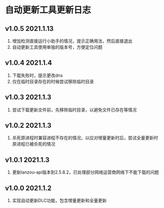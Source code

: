 # 自动更新工具更新日志

## v1.0.5 2021.1.13
1. 增加检测直接运行小助手的情况，提示正确用法，然后直接退出
2. 自动更新工具使用单独的版本号，方便定位问题

## v1.0.4 2021.1.4
1. 下载失败时，提示更改dns
2. 仅在临时目录存在的时候尝试移除临时目录

## v1.0.3 2021.1.3
1. 尝试下载更新文件前，先移除临时目录，以避免文件已存在等情况

## v1.0.2 2021.1.3
1. 杀死原进程时兼容进程不存在的情况，以应对增量更新时后，尝试全量更新时原进程已被杀死的情况

## v1.0.1 2021.1.3
1. 更新lanzou-api版本到2.5.8.2，已处理部分网络运营商网络下不能下载的问题

## v1.0.0 2021.1.2
1. 实现自动更新DLC功能，包含增量更新和全量更新
